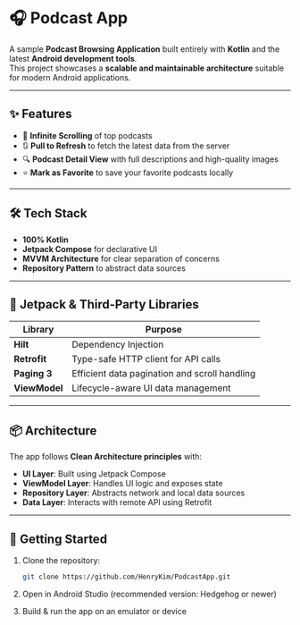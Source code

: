 # 🎧 Podcast App

A sample **Podcast Browsing Application** built entirely with **Kotlin** and the latest **Android development tools**.  
This project showcases a **scalable and maintainable architecture** suitable for modern Android applications.

---

## ✨ Features

- 🔄 **Infinite Scrolling** of top podcasts
- 🔃 **Pull to Refresh** to fetch the latest data from the server
- 🔍 **Podcast Detail View** with full descriptions and high-quality images
- ⭐ **Mark as Favorite** to save your favorite podcasts locally

---

## 🛠️ Tech Stack

- **100% Kotlin**
- **Jetpack Compose** for declarative UI
- **MVVM Architecture** for clear separation of concerns
- **Repository Pattern** to abstract data sources

---

## 🧩 Jetpack & Third-Party Libraries

| Library       | Purpose                                      |
|---------------|----------------------------------------------|
| **Hilt**      | Dependency Injection                         |
| **Retrofit**  | Type-safe HTTP client for API calls          |
| **Paging 3**  | Efficient data pagination and scroll handling |
| **ViewModel** | Lifecycle-aware UI data management           |

---

## 📦 Architecture

The app follows **Clean Architecture principles** with:

- **UI Layer**: Built using Jetpack Compose
- **ViewModel Layer**: Handles UI logic and exposes state
- **Repository Layer**: Abstracts network and local data sources
- **Data Layer**: Interacts with remote API using Retrofit

---

## 🚀 Getting Started

1. Clone the repository:
   ```bash
   git clone https://github.com/HenryKim/PodcastApp.git
2. Open in Android Studio (recommended version: Hedgehog or newer)

3. Build & run the app on an emulator or device
